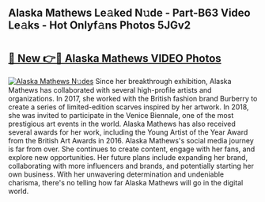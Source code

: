 ## Alaska Mathews Le𝚊ked N𝚞de - Part-B63 Video Le𝚊ks - Hot Onlyf𝚊ns Photos 5JGv2

# <h2><a href="http://ac17558.deff.icu/?id=Alaska+Mathews">🔗 New 👉🔴 Alaska Mathews VIDEO Photos</a></h2>

[![Alaska Mathews N𝚞des](https://i.imgur.com/rIISA9y.gif)](http://ac17558.deff.icu/?id=Alaska+Mathews)
Since her breakthrough exhibition, Alaska Mathews has collaborated with several high-profile artists and organizations. In 2017, she worked with the British fashion brand Burberry to create a series of limited-edition scarves inspired by her artwork. In 2018, she was invited to participate in the Venice Biennale, one of the most prestigious art events in the world. Alaska Mathews has also received several awards for her work, including the Young Artist of the Year Award from the British Art Awards in 2016. Alaska Mathews's social media journey is far from over. She continues to create content, engage with her fans, and explore new opportunities. Her future plans include expanding her brand, collaborating with more influencers and brands, and potentially starting her own business. With her unwavering determination and undeniable charisma, there's no telling how far Alaska Mathews will go in the digital world.
